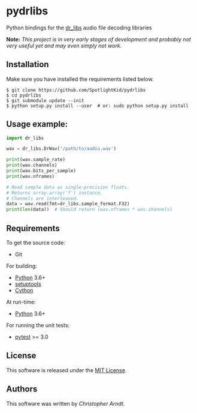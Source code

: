 # pydrlibs

Python bindings for the [dr_libs] audio file decoding libraries

**Note:** *This project is in very early stages of development and probably
not very useful yet and may even simply not work.*


## Installation

Make sure you have installed the requirements listed below.

```console
$ git clone https://github.com/SpotlightKid/pydrlibs
$ cd pydrlibs
$ git submodule update --init
$ python setup.py install --user  # or: sudo python setup.py install
```


## Usage example:

```python
import dr_libs

wav = dr_libs.DrWav('/path/to/audio.wav')

print(wav.sample_rate)
print(wav.channels)
print(wav.bits_per_sample)
print(wav.nframes)

# Read sample data as single-precision floats.
# Returns array.array('f') instance.
# Channels are interleaved.
data = wav.read(fmt=dr_libs.sample_format.F32)
print(len(data))  # Should return (wav.nframes * wav.channels)
```


## Requirements

To get the source code:

* Git

For building:

* [Python] 3.6+
* [setuptools]
* [Cython]

At run-time:

* [Python] 3.6+

For running the unit tests:

* [pytest] >= 3.0


## License

This software is released under the [MIT License](./LICENSE).


## Authors

This software was written by *Christopher Arndt*.


[cython]: https://cython.org/
[dr_libs]: https://github.com/mackron/dr_libs
[pytest]: https://pypi.org/project/pytest/
[python]: https://www.python.org/downloads/
[setuptools]: https://pypi.org/project/setuptools/
